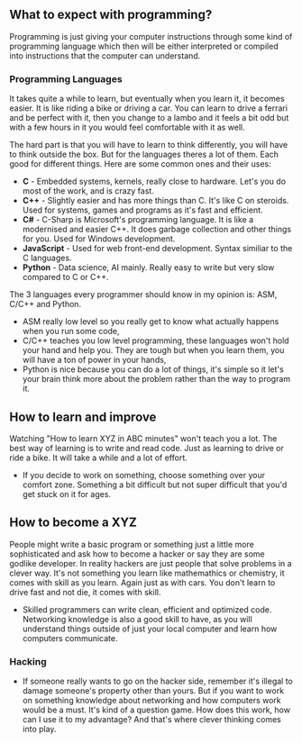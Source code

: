 ## What to expect with programming?
Programming is just giving your computer instructions through some kind of programming language which then will be either interpreted or compiled into instructions
that the computer can understand.

### Programming Languages
It takes quite a while to learn, but eventually when you learn it, it becomes easier. It is like riding a bike or driving a car. You can learn to drive a ferrari and be perfect
with it, then you change to a lambo and it feels a bit odd but with a few hours in it you would feel comfortable with it as well.

The hard part is that you will have to learn to think differently, you will have to think outside the box. But for the languages theres a lot of them. Each good for different
things. Here are some common ones and their uses:

- **C** - Embedded systems, kernels, really close to hardware. Let's you do most of the work, and is crazy fast.
- **C++** - Slightly easier and has more things than C. It's like C on steroids. Used for systems, games and programs as it's fast and efficient.
- **C#** - C-Sharp is Microsoft's programming language. It is like a modernised and easier C++. It does garbage collection and other things for you. Used for Windows development.
- **JavaScript** - Used for web front-end development. Syntax similiar to the C languages.
- **Python** - Data science, AI mainly. Really easy to write but very slow compared to C or C++.

The 3 languages every programmer should know in my opinion is: ASM, C/C++ and Python. 
- ASM really low level so you really get to know what actually happens when you run some code,
- C/C++ teaches you low level programming, these languages won't hold your hand and help you. They are tough but when you learn them, you will have a ton of power in your hands,
- Python is nice because you can do a lot of things, it's simple so it let's your brain think more about the problem rather than the way to program it.

## How to learn and improve
Watching "How to learn XYZ in ABC minutes" won't teach you a lot. The best way of learning is to write and read code. Just as learning to drive or ride a bike.
It will take a while and a lot of effort. 
- If you decide to work on something, choose something over your comfort zone. Something a bit difficult but not super difficult that you'd get stuck on it for ages.

## How to become a XYZ
People might write a basic program or something just a little more sophisticated and ask how to become a hacker or say they are some godlike developer. In reality hackers are
just people that solve problems in a clever way. It's not something you learn like mathemathics or chemistry, it comes with skill as you learn. Again just as with cars.
You don't learn to drive fast and not die, it comes with skill. 
- Skilled programmers can write clean, efficient and optimized code. Networking knowledge is also a good skill to have, as you will understand things outside of just your
local computer and learn how computers communicate. 

### Hacking
- If someone really wants to go on the hacker side, remember it's illegal to damage someone's property other than yours. But if you want to work on something knowledge about
networking and how computers work would be a must. It's kind of a question game. How does this work, how can I use it to my advantage? And that's where clever thinking
comes into play.

